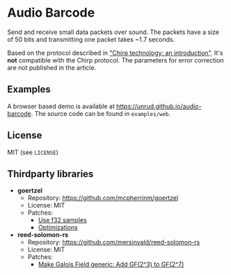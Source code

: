 # Audio Barcode

Send and receive small data packets over sound. The packets have a size of
50 bits and transmitting one packet takes ~1.7 seconds.

Based on the protocol described in
["Chirp technology: an introduction"](https://web.archive.org/web/20120727215947/http://chirp.io/tech/).
It's **not** compatible with the Chirp protocol. The parameters for
error correction are not published in the article.

## Examples

A browser based demo is available at https://unrud.github.io/audio-barcode.
The source code can be found in ``examples/web``.

## License

MIT (see ``LICENSE``)

## Thirdparty libraries

  * **goertzel**
      * Repository: https://github.com/mcpherrinm/goertzel
      * License: MIT
      * Patches:
          * [Use f32 samples](https://github.com/Unrud/audio-barcode/commit/fc992136222b27124089fb086c71ecc474f268cc)
          * [Optimizations](https://github.com/Unrud/audio-barcode/commit/9b32e1e5c68382dd1fc9b0dd3a3c1d8b8ff9f834#diff-c38bb9ffe1f8a2d30f10dbc1c909940d)
  * **reed-solomon-rs**
      * Repository: https://github.com/mersinvald/reed-solomon-rs
      * License: MIT
      * Patches:
          * [Make Galois Field generic: Add GF(2^3) to GF(2^7)](https://github.com/Unrud/audio-barcode/commit/0aec49fff34b3ac0e2875f204820957c0fc65372)
